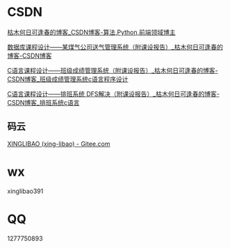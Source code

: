 # CSDN

[枯木何日可逢春的博客_CSDN博客-算法,Python,前端领域博主](https://blog.csdn.net/weixin_45953673)

[数据库课程设计——某煤气公司送气管理系统（附课设报告）_枯木何日可逢春的博客-CSDN博客](https://blog.csdn.net/weixin_45953673/article/details/121928678?spm=1001.2014.3001.5501)

[C语言课程设计——班级成绩管理系统（附课设报告）_枯木何日可逢春的博客-CSDN博客_班级成绩管理系统c语言程序设计](https://blog.csdn.net/weixin_45953673/article/details/107097298)

[C语言课程设计——排班系统 DFS解决（附课设报告）_枯木何日可逢春的博客-CSDN博客_排班系统c语言](https://blog.csdn.net/weixin_45953673/article/details/106958141)

## 码云

[XINGLIBAO (xing-libao) - Gitee.com](https://gitee.com/xing-libao)

# wx

xinglibao391

# QQ

1277750893